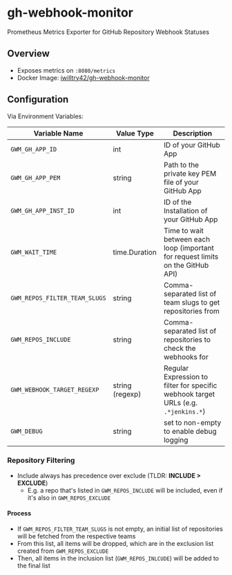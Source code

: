 # gh-webhook-monitor

Prometheus Metrics Exporter for GitHub Repository Webhook Statuses

## Overview

- Exposes metrics on `:8080/metrics`
- Docker Image: [iwilltry42/gh-webhook-monitor](https://hub.docker.com/r/iwilltry42/gh-webhook-monitor/tags)

## Configuration

Via Environment Variables:

| Variable Name                 | Value Type        | Description                                                                       |
|-------------------------------|-------------------|-----------------------------------------------------------------------------------|
| `GWM_GH_APP_ID`               | int               | ID of your GitHub App                                                             |
| `GWM_GH_APP_PEM`              | string            | Path to the private key PEM file of your GitHub App                               |
| `GWM_GH_APP_INST_ID`          | int               | ID of the Installation of your GitHub App                                         |
| `GWM_WAIT_TIME`               | time.Duration     | Time to wait between each loop (important for request limits on the GitHub API)   |
| `GWM_REPOS_FILTER_TEAM_SLUGS` | string            | Comma-separated list of team slugs to get repositories from                       |
| `GWM_REPOS_INCLUDE`           | string            | Comma-separated list of repositories to check the webhooks for                    |
| `GWM_WEBHOOK_TARGET_REGEXP`   | string (regexp)   | Regular Expression to filter for specific webhook target URLs (e.g. `.*jenkins.*`)|
| `GWM_DEBUG`                   | string            | set to non-empty to enable debug logging                                          |

### Repository Filtering

- Include always has precedence over exclude (TLDR: **INCLUDE > EXCLUDE**)
  - E.g. a repo that's listed in `GWM_REPOS_INCLUDE`  will be included, even if it's also in `GWM_REPOS_EXCLUDE`

#### Process

- If `GWM_REPOS_FILTER_TEAM_SLUGS` is not empty, an initial list of repositories will be fetched from the respective teams
- From this list, all items will be dropped, which are in the exclusion list created from `GWM_REPOS_EXCLUDE`
- Then, all items in the inclusion list (`GWM_REPOS_INLCUDE`) will be added to the final list
